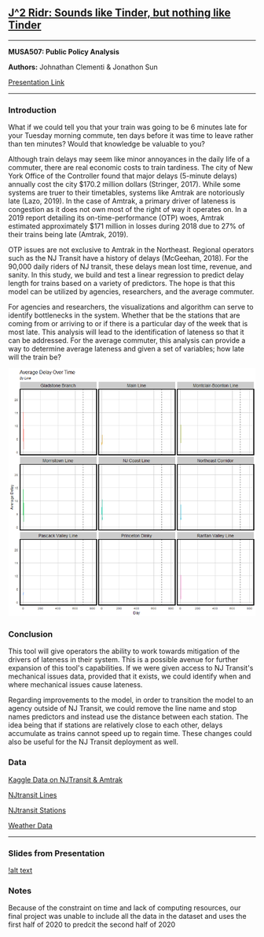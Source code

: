 ## [J^2 Ridr: Sounds like Tinder, but nothing like Tinder](Final_markdown.html)

---

**MUSA507: Public Policy Analysis**

**Authors:** Johnathan Clementi & Jonathon Sun

[Presentation Link](https://www.youtube.com/watch?v=fKvH-xgyHvM)

---

### Introduction

What if we could tell you that your train was going to be 6 minutes late for your Tuesday morning commute, ten days before it was time to leave rather than ten minutes? Would that knowledge be valuable to you? 

Although train delays may seem like minor annoyances in the daily life of a commuter, there are real economic costs to train tardiness. The city of New York Office of the Controller found that major delays (5-minute delays) annually cost the city \$170.2 million dollars (Stringer, 2017). While some systems are truer to their timetables, systems like Amtrak are notoriously late (Lazo, 2019). In the case of Amtrak, a primary driver of lateness is congestion as it does not own most of the right of way it operates on. In a 2019 report detailing its on-time-performance (OTP) woes, Amtrak estimated approximately \$171 million in losses during 2018 due to 27% of their trains being late (Amtrak, 2019).

OTP issues are not exclusive to Amtrak in the Northeast. Regional operators such as the NJ Transit have a history of delays (McGeehan, 2018). For the 90,000 daily riders of NJ transit, these delays mean lost time, revenue, and sanity. In this study, we build and test a linear regression to predict delay length for trains based on a variety of predictors. The hope is that this model can be utilized by agencies, researchers, and the average commuter.

For agencies and researchers, the visualizations and algorithm can serve to identify bottlenecks in the system. Whether that be the stations that are coming from or arriving to or if there is a particular day of the week that is most late. This analysis will lead to the identification of lateness so that it can be addressed. For the average commuter, this analysis can provide a way to determine average lateness and given a set of variables; how late will the train be?

![alt text](LINE_NAME.gif)


### Conclusion
This tool will give operators the ability to work towards mitigation of the drivers of lateness in their system. This is a possible avenue for further expansion of this tool's capabilities. If we were given access to NJ Transit's mechanical issues data, provided that it exists, we could identify when and where mechanical issues cause lateness.   

Regarding improvements to the model, in order to transition the model to an agency outside of NJ Transit, we could remove the line name and stop names predictors and instead use the distance between each station. The idea being that if stations are relatively close to each other, delays accumulate as trains cannot speed up to regain time. These changes could also be useful for the NJ Transit deployment as well. 


### Data

[Kaggle Data on NJTransit & Amtrak](https://www.kaggle.com/pranavbadami/nj-transit-amtrak-nec-performance?select=2018_11.csv)

[NJtransit Lines](https://njogis-newjersey.opendata.arcgis.com/datasets/NJTRANSIT::rail-lines-of-nj-transit/explore?location=40.432892%2C-74.532212%2C8.95) 

[NJtransit Stations](https://njogis-newjersey.opendata.arcgis.com/datasets/NJTRANSIT::rail-stations-of-nj-transit/explore)

[Weather Data](https://cran.r-project.org/web/packages/riem/vignettes/riem_package.html)

---

### Slides from Presentation

[!alt text](J_Squared_Delays.gif)

### Notes
Because of the constraint on time and lack of computing resources, our final project was unable to include all the data in the dataset and uses the first half of 2020 to predcit the second half of 2020


